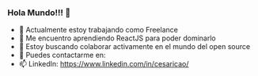 ### Hola Mundo!!! 👋

- 🔭 Actualmente estoy trabajando como Freelance
- 🌱 Me encuentro aprendiendo ReactJS para poder dominarlo
- 👯 Estoy buscando colaborar activamente en el mundo del open source
- 💬 Puedes contactarme en: 
- 📫 LinkedIn: https://www.linkedin.com/in/cesaricao/

